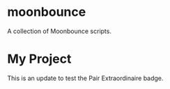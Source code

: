# moonbounce
A collection of Moonbounce scripts.
# My Project
This is an update to test the Pair Extraordinaire badge.
